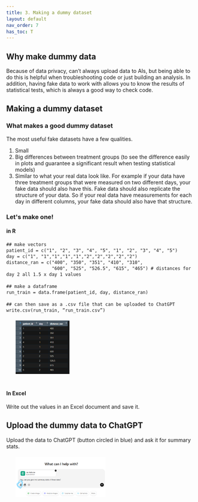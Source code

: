 ```yaml
---
title: 3. Making a dummy dataset
layout: default
nav_order: 7
has_toc: T
---
```


## Why make dummy data
Because of data privacy, can’t always upload data to AIs, but being able to do this is helpful when troubleshooting code or just building an analysis. In addition, having fake data to work with allows you to know the results of statistical tests, which is always a good way to check code. 

## Making a dummy dataset
### What makes a good dummy dataset
The most useful fake datasets have a few qualities.
1.	Small
2.	Big differences between treatment groups (to see the difference easily in plots and guarantee a significant result when testing statistical models)
3.	Similar to what your real data look like. For example if your data have three treatment groups that were measured on two different days, your fake data should also have this. Fake data should also replicate the structure of your data. So if your real data have measurements for each day in different columns, your fake data should also have that structure. 
### Let's make one!
#### in R
```
## make vectors
patient_id = c("1", "2", "3", "4", "5", "1", "2", "3", "4", "5")
day = c("1", "1","1","1","1","2","2","2","2","2")
distance_ran = c("400", "350", "351", "410", "310", 
                 "600", "525", "526.5", "615", "465") # distances for day 2 all 1.5 x day 1 values

## make a dataframe
run_train = data.frame(patient_id, day, distance_ran)

## can then save as a .csv file that can be uploaded to ChatGPT
write.csv(run_train, “run_train.csv”)
```
<div style="margin-left: 5%; margin-top: 20px; margin-bottom: 40px">
<img src="images/run_data.png" alt="new dataframe screenshot" width="30%"/>
</div>

#### In Excel
Write out the values in an Excel document and save it.

## Upload the dummy data to ChatGPT
Upload the data to ChatGPT (button circled in blue) and ask it for summary stats. 
<div style="margin-left: 5%; margin-top: 20px; margin-bottom: 40px">
<img src="images/chat_upload.png" alt="showing where the upload button is" width="50%"/>
</div>
